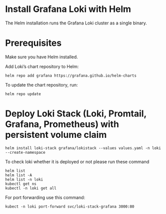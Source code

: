 # Install Grafana Loki with Helm
The Helm installation runs the Grafana Loki cluster as a single binary.

# Prerequisites
Make sure you have Helm installed.

Add Loki’s chart repository to Helm:

```
helm repo add grafana https://grafana.github.io/helm-charts

```

To update the chart repository, run:

```
helm repo update

```

# Deploy Loki Stack (Loki, Promtail, Grafana, Prometheus) with persistent volume claim

```
helm install loki-stack grafana/lokistack --values values.yaml -n loki --create-namespace

```

To check loki whether it is deployed or not please run these command
```
helm list
helm list -A
helm list -n loki
kubectl get ns
kubectl -n loki get all

```
For port forwarding use this command:

```
kubect -n loki port-forward svc/loki-stack-grafana 3000:80

```


